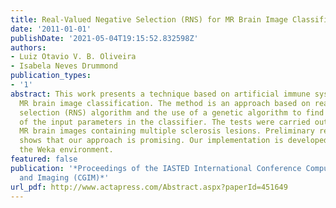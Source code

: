 ```yaml
---
title: Real-Valued Negative Selection (RNS) for MR Brain Image Classification
date: '2011-01-01'
publishDate: '2021-05-04T19:15:52.832598Z'
authors:
- Luiz Otavio V. B. Oliveira
- Isabela Neves Drummond
publication_types:
- '1'
abstract: This work presents a technique based on artificial immune system (AIS) for
  MR brain image classification. The method is an approach based on real-valued negative
  selection (RNS) algorithm and the use of a genetic algorithm to find a good combination
  of the input parameters in the classifier. The tests were carried out on synthetic
  MR brain images containing multiple sclerosis lesions. Preliminary results obtained
  shows that our approach is promising. Our implementation is developed in Java using
  the Weka environment.
featured: false
publication: '*Proceedings of the IASTED International Conference Computer Graphics
  and Imaging (CGIM)*'
url_pdf: http://www.actapress.com/Abstract.aspx?paperId=451649
---
```


